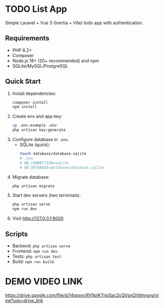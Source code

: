 # TODO List App

Simple Laravel + Vue 3 (Inertia + Vite) todo app with authentication.

## Requirements
- PHP 8.2+
- Composer
- Node.js 18+ (20+ recommended) and npm
- SQLite/MySQL/PostgreSQL

## Quick Start
1. Install dependencies:
   ```bash
   composer install
   npm install
   ```
2. Create env and app key:
   ```bash
   cp .env.example .env
   php artisan key:generate
   ```
3. Configure database in `.env`.
   - SQLite (quick):
     ```bash
     touch database/database.sqlite
     # .env
     # DB_CONNECTION=sqlite
     # DB_DATABASE=database/database.sqlite
     ```
4. Migrate database:
   ```bash
   php artisan migrate
   ```
5. Start dev servers (two terminals):
   ```bash
   php artisan serve
   npm run dev
   ```
6. Visit http://127.0.0.1:8000

## Scripts
- Backend: `php artisan serve`
- Frontend: `npm run dev`
- Tests: `php artisan test`
- Build: `npm run build`

# DEMO VIDEO LINK 

https://drive.google.com/file/d/14xppvcRV9plKTnpSac2cQVpxQVbhygvg/view?usp=drive_link